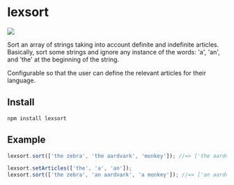lexsort
=======
![](https://travis-ci.org/middric/lexsort.svg?branch=master)

Sort an array of strings taking into account definite and indefinite articles. Basically, sort some strings and ignore any instance of the words: 'a', 'an', and 'the' at the beginning of the string.

Configurable so that the user can define the relevant articles for their language.



## Install
```
npm install lexsort
```

## Example
```js
lexsort.sort(['the zebra', 'the aardvark', 'monkey']); //=> ['the aardvark', 'monkey', 'the zebra']

lexsort.setArticles(['the', 'a', 'an']);
lexsort.sort(['the zebra', 'an aardvark', 'a monkey']); //=> ['an aardvark', 'a monkey', 'the zebra']
```
